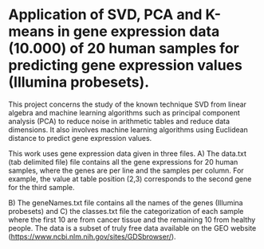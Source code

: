 # Application of SVD, PCA and K-means in gene expression data (10.000) of 20 human samples for predicting gene expression values (Illumina probesets).

This project concerns the study of the known technique SVD  from linear algebra and machine learning algorithms such as principal component analysis (PCA) to reduce noise in arithmetic tables and reduce data dimensions. It also involves machine learning algorithms using Euclidean distance to predict gene expression values.

This work uses gene expression data given in three files. A) The data.txt (tab delimited file) file contains all the gene expressions for 20 human samples, where the genes are per line and the samples per column. For example, the value at table position (2,3) corresponds to the second gene for the third sample.

B) The geneNames.txt file contains all the names of the genes (Illumina probesets) and C) the classes.txt file the categorization of each sample where the first 10 are from cancer tissue and the remaining 10 from healthy people. The data is a subset of truly free data available on the GEO website (https://www.ncbi.nlm.nih.gov/sites/GDSbrowser/).
